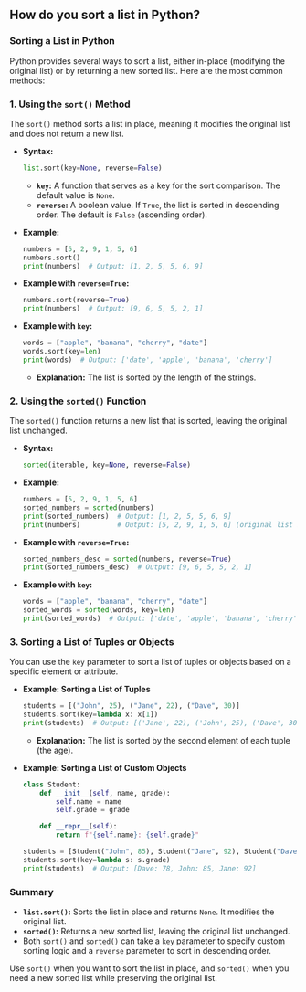 ## How do you sort a list in Python?


### Sorting a List in Python

Python provides several ways to sort a list, either in-place (modifying the original list) or by returning a new sorted list. Here are the most common methods:

### 1. **Using the `sort()` Method**

The `sort()` method sorts a list in place, meaning it modifies the original list and does not return a new list.

- **Syntax:**
  ```python
  list.sort(key=None, reverse=False)
  ```
  - **`key`:** A function that serves as a key for the sort comparison. The default value is `None`.
  - **`reverse`:** A boolean value. If `True`, the list is sorted in descending order. The default is `False` (ascending order).

- **Example:**
  ```python
  numbers = [5, 2, 9, 1, 5, 6]
  numbers.sort()
  print(numbers)  # Output: [1, 2, 5, 5, 6, 9]
  ```

- **Example with `reverse=True`:**
  ```python
  numbers.sort(reverse=True)
  print(numbers)  # Output: [9, 6, 5, 5, 2, 1]
  ```

- **Example with `key`:**
  ```python
  words = ["apple", "banana", "cherry", "date"]
  words.sort(key=len)
  print(words)  # Output: ['date', 'apple', 'banana', 'cherry']
  ```
  - **Explanation:** The list is sorted by the length of the strings.

### 2. **Using the `sorted()` Function**

The `sorted()` function returns a new list that is sorted, leaving the original list unchanged.

- **Syntax:**
  ```python
  sorted(iterable, key=None, reverse=False)
  ```

- **Example:**
  ```python
  numbers = [5, 2, 9, 1, 5, 6]
  sorted_numbers = sorted(numbers)
  print(sorted_numbers)  # Output: [1, 2, 5, 5, 6, 9]
  print(numbers)         # Output: [5, 2, 9, 1, 5, 6] (original list is unchanged)
  ```

- **Example with `reverse=True`:**
  ```python
  sorted_numbers_desc = sorted(numbers, reverse=True)
  print(sorted_numbers_desc)  # Output: [9, 6, 5, 5, 2, 1]
  ```

- **Example with `key`:**
  ```python
  words = ["apple", "banana", "cherry", "date"]
  sorted_words = sorted(words, key=len)
  print(sorted_words)  # Output: ['date', 'apple', 'banana', 'cherry']
  ```

### 3. **Sorting a List of Tuples or Objects**

You can use the `key` parameter to sort a list of tuples or objects based on a specific element or attribute.

- **Example: Sorting a List of Tuples**
  ```python
  students = [("John", 25), ("Jane", 22), ("Dave", 30)]
  students.sort(key=lambda x: x[1])
  print(students)  # Output: [('Jane', 22), ('John', 25), ('Dave', 30)]
  ```
  - **Explanation:** The list is sorted by the second element of each tuple (the age).

- **Example: Sorting a List of Custom Objects**
  ```python
  class Student:
      def __init__(self, name, grade):
          self.name = name
          self.grade = grade

      def __repr__(self):
          return f"{self.name}: {self.grade}"

  students = [Student("John", 85), Student("Jane", 92), Student("Dave", 78)]
  students.sort(key=lambda s: s.grade)
  print(students)  # Output: [Dave: 78, John: 85, Jane: 92]
  ```

### Summary

- **`list.sort()`:** Sorts the list in place and returns `None`. It modifies the original list.
- **`sorted()`:** Returns a new sorted list, leaving the original list unchanged.
- Both `sort()` and `sorted()` can take a `key` parameter to specify custom sorting logic and a `reverse` parameter to sort in descending order.

Use `sort()` when you want to sort the list in place, and `sorted()` when you need a new sorted list while preserving the original list.